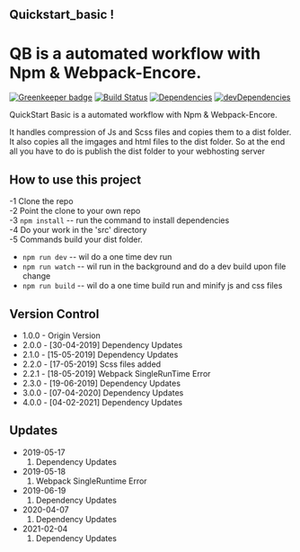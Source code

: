 ## Quickstart_basic !

# QB is a automated workflow with Npm & Webpack-Encore.

[![Greenkeeper badge][greenkeeper-image]][greenkeeper-url] [![Build Status][travis-image]][travis-url] [![Dependencies][dep-image]][dep-url] [![devDependencies][devdep-image]][devdep-url]

QuickStart Basic is a automated workflow with Npm & Webpack-Encore.

It handles compression of Js and Scss files and copies them to a dist folder. It also copies all the imgages and html files to the dist folder. So at the end all you have to do is publish the dist folder to your webhosting server

## How to use this project

-1 Clone the repo  
-2 Point the clone to your own repo  
-3 `npm install` -- run the command to install dependencies  
-4 Do your work in the 'src' directory  
-5 Commands build your dist folder.

- `npm run dev` -- wil do a one time dev run
- `npm run watch` -- wil run in the background and do a dev build upon file change
- `npm run build` -- wil do a one time build run and minify js and css files

[greenkeeper-url]: https://greenkeeper.io/
[greenkeeper-image]: https://badges.greenkeeper.io/scQuickstart/Quickstart_Core.svg?style=flat-square
[travis-url]: https://travis-ci.org/scQuickstart/Quickstart_Core
[travis-image]: https://travis-ci.org/scQuickstart/Quickstart_Core.svg?branch=master
[dep-url]: https://david-dm.org/scQuickstart/Quickstart_Core
[dep-image]: https://david-dm.org/scQuickstart/Quickstart_Core/status.svg?style=flat
[devdep-url]: https://david-dm.org/scQuickstart/Quickstart_Core?type=dev
[devdep-image]: https://david-dm.org/scQuickstart/Quickstart_Core/dev-status.svg?style=flat

## Version Control

- 1.0.0 - Origin Version
- 2.0.0 - [30-04-2019] Dependency Updates
- 2.1.0 - [15-05-2019] Dependency Updates
- 2.2.0 - [17-05-2019] Scss files added
- 2.2.1 - [18-05-2019] Webpack SingleRunTime Error
- 2.3.0 - [19-06-2019] Dependency Updates
- 3.0.0 - [07-04-2020] Dependency Updates
- 4.0.0 - [04-02-2021] Dependency Updates

## Updates

- 2019-05-17
  1. Dependency Updates
- 2019-05-18
  1.  Webpack SingleRuntime Error
- 2019-06-19
  1. Dependency Updates
- 2020-04-07
  1. Dependency Updates
- 2021-02-04
  1. Dependency Updates
